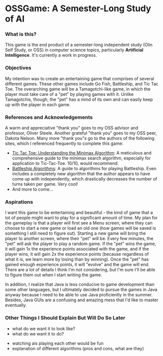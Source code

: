 # OSSGame: A Semester-Long Study of AI

### What is this?
This game is the end product of a semester-long independent study (Olin Self Study, or OSS) in computer science topics, particularly **Artificial Intelligence**. It's currently a work in progress.

### Objectives
My intention was to create an entertaining game that comprises of several different games. These other games include Go Fish, Battleship, and Tic Tac Toe. The overarching game will be a Tamagotchi-like game, in which the player must take care of a "pet" by playing games with it. Unlike Tamagotchis, though, the "pet" has a mind of its own and can easily keep up with the player in each game.

### References and Acknowledgements
A warm and appreciative "thank you" goes to my OSS advisor and professor, Oliver Steele. Another grateful "thank you" goes to my OSS peer, Dakota Nelson. Many more "thank you"s go to the authors of the following sites, which I referenced frequently to complete this game:
* [Tic Tac Toe: Understanding the Minimax Algorithm](http://neverstopbuilding.com/minimax "Tic Tac Toe: Understanding the Minimax Algorithm"): A meticulous and comprehensive guide to the minimax search algorithm, especially for application to Tic-Tac-Toe. 10/10, would recommend.
* [Battleship Algorithms](http://www.datagenetics.com/blog/december32011/index.html "Battleship Algorithms"): A guide to algorithms for playing Battleship. Even includes a completely new algorithm that the author appears to have come up with independently, which drastically decreases the number of turns taken per game. Very cool!
* And more to come...

### Aspirations
I want this game to be entertaining and beautiful - the kind of game that a lot of people might want to play for a significant amount of time. My plan for the gameplay is that a player will first see a Menu screen, where they can choose to start a new game or load an old one (how games will be saved is something I still need to figure out). Starting a new game will bring the player to another screen, where their "pet" will be. Every few minutes, the "pet" will ask the player to play a random game. If the "pet" wins the game, it will gain 1x the experience points associated with the game, and if the player wins, it will gain 2x the experience points (because regardless of what it is, we learn more by losing than by winning). Once the "pet" has gained enough experience points, it will "evolve" and the game will end. There are a lot of details I think I'm not considering, but I'm sure I'll be able to figure them out when I start writing the game.

In addition, I realize that Java is less conducive to game development than some other languages, but I ultimately decided to pursue the games in Java anyway because I need to be able to use Java proficiently in the summer. Besides, Java GUIs are a confusing and amazing mess that I'd like to master eventually.

### Other Things I Should Explain But Will Do So Later
- what do we want it to look like?
- what do we want it to do?
* watching ais playing each other would be fun
* explanation of different algorithms
(pros and cons, what are they)
